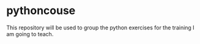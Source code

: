 # pythoncouse
This repository will be used to group the python exercises for the training I am going to teach.
